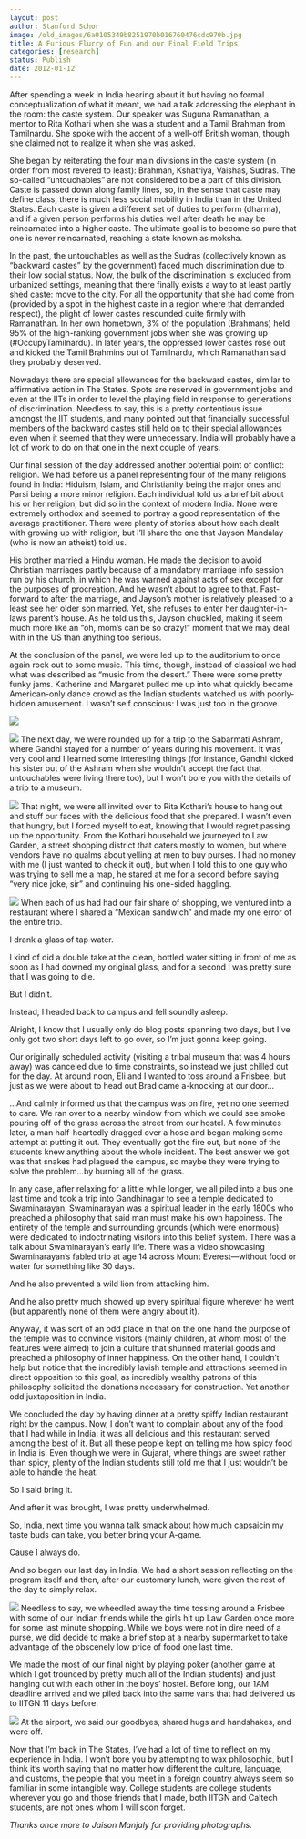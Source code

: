 ```yaml
---
layout: post
author: Stanford Schor
image: /old_images/6a0105349b8251970b016760476cdc970b.jpg
title: A Furious Flurry of Fun and our Final Field Trips 
categories: [research]
status: Publish
date: 2012-01-12
---
```



After spending a week in India hearing about it but having no formal conceptualization of what it meant, we had a talk addressing the elephant in the room: the caste system. Our speaker was Suguna Ramanathan, a mentor to Rita Kothari when she was a student and a Tamil Brahman from Tamilnardu. She spoke with the accent of a well-off British woman, though she claimed not to realize it when she was asked.

She began by reiterating the four main divisions in the caste system (in order from most revered to least): Brahman, Kshatriya, Vaishas, Sudras. The so-called “untouchables” are not considered to be a part of this division.  Caste is passed down along family lines, so, in the sense that caste may define class, there is much less social mobility in India than in the United States. Each caste is given a different set of duties to perform (dharma), and if a given person performs his duties well after death he may be reincarnated into a higher caste. The ultimate goal is to become so pure that one is never reincarnated, reaching a state known as moksha.

In the past, the untouchables as well as the Sudras (collectively known as “backward castes” by the government) faced much discrimination due to their low social status. Now, the bulk of the discrimination is excluded from urbanized settings, meaning that there finally exists a way to at least partly shed caste: move to the city. For all the opportunity that she had come from (provided by a spot in the highest caste in a region where that demanded respect), the plight of lower castes resounded quite firmly with Ramanathan. In her own hometown, 3% of the population (Brahmans) held 95% of the high-ranking government jobs when she was growing up (#OccupyTamilnardu). In later years, the oppressed lower castes rose out and kicked the Tamil Brahmins out of Tamilnardu, which Ramanathan said they probably deserved.

Nowadays there are special allowances for the backward castes, similar to affirmative action in The States. Spots are reserved in government jobs and even at the IITs in order to level the playing field in response to generations of discrimination. Needless to say, this is a pretty contentious issue amongst the IIT students, and many pointed out that financially successful members of the backward castes still held on to their special allowances even when it seemed that they were unnecessary. India will probably have a lot of work to do on that one in the next couple of years.

Our final session of the day addressed another potential point of conflict: religion. We had before us a panel representing four of the many religions found in India: Hiduism, Islam, and Christianity being the major ones and Parsi being a more minor religion. Each individual told us a brief bit about his or her religion, but did so in the context of modern India. None were extremely orthodox and seemed to portray a good representation of the average practitioner. There were plenty of stories about how each dealt with growing up with religion, but I’ll share the one that Jayson Mandalay (who is now an atheist) told us.

His brother married a Hindu woman. He made the decision to avoid Christian marriages partly because of a mandatory marriage info session run by his church, in which he was warned against acts of sex except for the purposes of procreation. And he wasn’t about to agree to that. Fast-forward to after the marriage, and Jayson’s mother is relatively pleased to a least see her older son married. Yet, she refuses to enter her daughter-in-laws parent’s house. As he told us this, Jayson chuckled, making it seem much more like an “oh, mom’s can be so crazy!” moment that we may deal with in the US than anything too serious.

At the conclusion of the panel, we were led up to the auditorium to once again rock out to some music. This time, though, instead of classical we had what was described as “music from the desert.” There were some pretty funky jams. Katherine and Margaret pulled me up into what quickly became American-only dance crowd as the Indian students watched us with poorly-hidden amusement. I wasn’t self conscious: I was just too in the groove.


![](/old_images/caltech_as_it_happens/6a0105349b8251970b0162ff524ef0970d.jpg)


![](/old_images/caltech_as_it_happens/6a0105349b8251970b0168e5481207970c.jpg)
The next day, we were rounded up for a trip to the Sabarmati Ashram, where Gandhi stayed for a number of years during his movement. It was very cool and I learned some interesting things (for instance, Gandhi kicked his sister out of the Ashram when she wouldn’t accept the fact that untouchables were living there too), but I won’t bore you with the details of a trip to a museum.


![](/old_images/caltech_as_it_happens/6a0105349b8251970b01676047114b970b.jpg)
That night, we were all invited over to Rita Kothari’s house to hang out and stuff our faces with the delicious food that she prepared. I wasn’t even that hungry, but I forced myself to eat, knowing that I would regret passing up the opportunity. From the Kothari household we journeyed to Law Garden, a street shopping district that caters mostly to women, but where vendors have no qualms about yelling at men to buy purses. I had no money with me (I just wanted to check it out), but when I told this to one guy who was trying to sell me a map, he stared at me for a second before saying “very nice joke, sir” and continuing his one-sided haggling.


![](/old_images/caltech_as_it_happens/6a0105349b8251970b0162ff526941970d.jpg)
When each of us had had our fair share of shopping, we ventured into a restaurant where I shared a “Mexican sandwich” and made my one error of the entire trip.

I drank a glass of tap water.

I kind of did a double take at the clean, bottled water sitting in front of me as soon as I had downed my original glass, and for a second I was pretty sure that I was going to die.

But I didn’t.

Instead, I headed back to campus and fell soundly asleep.

Alright, I know that I usually only do blog posts spanning two days, but I’ve only got two short days left to go over, so I’m just gonna keep going.

Our originally scheduled activity (visiting a tribal museum that was 4 hours away) was canceled due to time constraints, so instead we just chilled out for the day. At around noon, Eli and I wanted to toss around a Frisbee, but just as we were about to head out Brad came a-knocking at our door…

…And calmly informed us that the campus was on fire, yet no one seemed to care. We ran over to a nearby window from which we could see smoke pouring off of the grass across the street from our hostel. A few minutes later, a man half-heartedly dragged over a hose and began making some attempt at putting it out. They eventually got the fire out, but none of the students knew anything about the whole incident. The best answer we got was that snakes had plagued the campus, so maybe they were trying to solve the problem…by burning all of the grass.

In any case, after relaxing for a little while longer, we all piled into a bus one last time and took a trip into Gandhinagar to see a temple dedicated to Swaminarayan. Swaminarayan was a spiritual leader in the early 1800s who preached a philosophy that said man must make his own happiness. The entirety of the temple and surrounding grounds (which were enormous) were dedicated to indoctrinating visitors into this belief system. There was a talk about Swaminarayan’s early life. There was a video showcasing Swaminarayan’s fabled trip at age 14 across Mount Everest—without food or water for something like 30 days.

And he also prevented a wild lion from attacking him.

And he also pretty much showed up every spiritual figure wherever he went (but apparently none of them were angry about it).

Anyway, it was sort of an odd place in that on the one hand the purpose of the temple was to convince visitors (mainly children, at whom most of the features were aimed) to join a culture that shunned material goods and preached a philosophy of inner happiness. On the other hand, I couldn’t help but notice that the incredibly lavish temple and attractions seemed in direct opposition to this goal, as incredibly wealthy patrons of this philosophy solicited the donations necessary for construction. Yet another odd juxtaposition in India.

We concluded the day by having dinner at a pretty spiffy Indian restaurant right by the campus. Now, I don’t want to complain about any of the food that I had while in India: it was all delicious and this restaurant served among the best of it. But all these people kept on telling me how spicy food in India is. Even though we were in Gujarat, where things are sweet rather than spicy, plenty of the Indian students still told me that I just wouldn’t be able to handle the heat.

So I said bring it.

And after it was brought, I was pretty underwhelmed.

So, India, next time you wanna talk smack about how much capsaicin my taste buds can take, you better bring your A-game.

Cause I always do.

And so began our last day in India. We had a short session reflecting on the program itself and then, after our customary lunch, were given the rest of the day to simply relax.


![](/old_images/caltech_as_it_happens/6a0105349b8251970b0167604714d7970b.jpg)
Needless to say, we wheedled away the time tossing around a Frisbee with some of our Indian friends while the girls hit up Law Garden once more for some last minute shopping. While we boys were not in dire need of a purse, we did decide to make a brief stop at a nearby supermarket to take advantage of the obscenely low price of food one last time.

We made the most of our final night by playing poker (another game at which I got trounced by pretty much all of the Indian students) and just hanging out with each other in the boys’ hostel. Before long, our 1AM deadline arrived and we piled back into the same vans that had delivered us to IITGN 11 days before.


![](/old_images/caltech_as_it_happens/6a0105349b8251970b0168e547f531970c.jpg)
At the airport, we said our goodbyes, shared hugs and handshakes, and were off.

Now that I’m back in The States, I’ve had a lot of time to reflect on my experience in India. I won’t bore you by attempting to wax philosophic, but I think it’s worth saying that no matter how different the culture, language, and customs, the people that you meet in a foreign country always seem so familiar in some intangible way. College students are college students wherever you go and those friends that I made, both IITGN and Caltech students, are not ones whom I will soon forget.

 *Thanks once more to Jaison Manjaly for providing photographs.*

